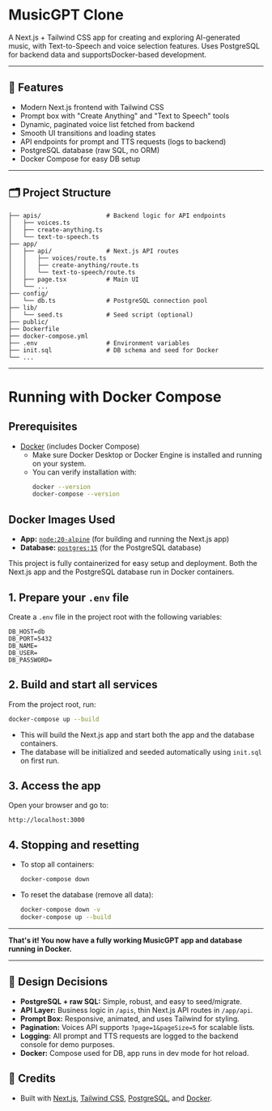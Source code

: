# MusicGPT Clone

A Next.js + Tailwind CSS app for creating and exploring AI-generated music, with Text-to-Speech and voice selection features. Uses PostgreSQL for backend data and supportsDocker-based development.

---

## 🚀 Features
- Modern Next.js frontend with Tailwind CSS
- Prompt box with "Create Anything" and "Text to Speech" tools
- Dynamic, paginated voice list fetched from backend
- Smooth UI transitions and loading states
- API endpoints for prompt and TTS requests (logs to backend)
- PostgreSQL database (raw SQL, no ORM)
- Docker Compose for easy DB setup

---

## 🗂️ Project Structure

```
├── apis/                  # Backend logic for API endpoints
│   ├── voices.ts
│   ├── create-anything.ts
│   └── text-to-speech.ts
├── app/
│   ├── api/               # Next.js API routes
│   │   ├── voices/route.ts
│   │   ├── create-anything/route.ts
│   │   └── text-to-speech/route.ts
│   ├── page.tsx           # Main UI
│   └── ...
├── config/
│   └── db.ts              # PostgreSQL connection pool
├── lib/
│   └── seed.ts            # Seed script (optional)
├── public/
├── Dockerfile
├── docker-compose.yml
├── .env                   # Environment variables
├── init.sql               # DB schema and seed for Docker
└── ...
```

---

# Running with Docker Compose

## Prerequisites

- [Docker](https://docs.docker.com/get-docker/) (includes Docker Compose)
  - Make sure Docker Desktop or Docker Engine is installed and running on your system.
  - You can verify installation with:
    ```sh
    docker --version
    docker-compose --version
    ```

## Docker Images Used

- **App:** [`node:20-alpine`](https://hub.docker.com/_/node) (for building and running the Next.js app)
- **Database:** [`postgres:15`](https://hub.docker.com/_/postgres) (for the PostgreSQL database)

This project is fully containerized for easy setup and deployment. Both the Next.js app and the PostgreSQL database run in Docker containers.

## 1. Prepare your `.env` file
Create a `.env` file in the project root with the following variables:

```env
DB_HOST=db
DB_PORT=5432
DB_NAME=
DB_USER=
DB_PASSWORD=
```

## 2. Build and start all services
From the project root, run:

```sh
docker-compose up --build
```

- This will build the Next.js app and start both the app and the database containers.
- The database will be initialized and seeded automatically using `init.sql` on first run.

## 3. Access the app
Open your browser and go to:

```
http://localhost:3000
```

## 4. Stopping and resetting
- To stop all containers:
  ```sh
  docker-compose down
  ```
- To reset the database (remove all data):
  ```sh
  docker-compose down -v
  docker-compose up --build
  ```

---

**That's it! You now have a fully working MusicGPT app and database running in Docker.**

---

## 📝 Design Decisions
- **PostgreSQL + raw SQL:** Simple, robust, and easy to seed/migrate.
- **API Layer:** Business logic in `/apis`, thin Next.js API routes in `/app/api`.
- **Prompt Box:** Responsive, animated, and uses Tailwind for styling.
- **Pagination:** Voices API supports `?page=1&pageSize=5` for scalable lists.
- **Logging:** All prompt and TTS requests are logged to the backend console for demo purposes.
- **Docker:** Compose used for DB, app runs in dev mode for hot reload.


## 🙏 Credits
- Built with [Next.js](https://nextjs.org/), [Tailwind CSS](https://tailwindcss.com/), [PostgreSQL](https://www.postgresql.org/), and [Docker](https://www.docker.com/). 

